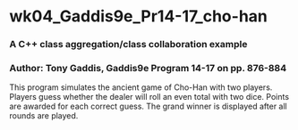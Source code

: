 # wk04_Gaddis9e_Pr14-17_cho-han
### A C++ class aggregation/class collaboration example
### Author: Tony Gaddis, Gaddis9e Program 14-17 on pp. 876-884
This program simulates the ancient game of Cho-Han with two players.
Players guess whether the dealer will roll an even total with two dice.
Points are awarded for each correct guess. The grand winner is displayed
after all rounds are played.


